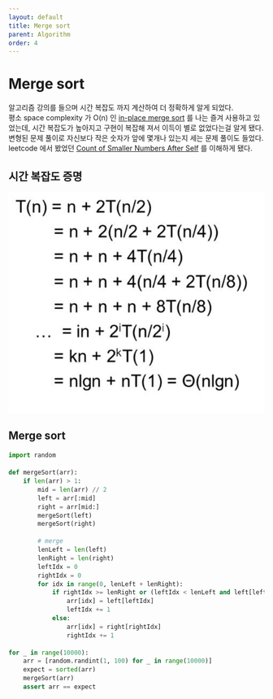 ```yaml
---
layout: default
title: Merge sort
parent: Algorithm
order: 4
---
```


# Merge sort

알고리즘 강의를 들으며 시간 복잡도 까지 계산하여 더 정확하게 알게 되었다.  
평소 space complexity 가 O(n) 인 [in-place merge sort](https://www.geeksforgeeks.org/in-place-merge-sort/) 를 나는 즐겨 사용하고 있었는데, 시간 복잡도가 높아지고 구현이 복잡해 져서 이득이 별로 없었다는걸 알게 됐다.  
변형된 문제 풀이로 자신보다 작은 숫자가 앞에 몇개나 있는지 세는 문제 풀이도 들었다. leetcode 에서 봤었던 [Count of Smaller Numbers After Self](https://leetcode.com/problems/count-of-smaller-numbers-after-self/) 를 이해하게 됐다.


## 시간 복잡도 증명

![Image Alt 텍스트](/assets/images/algorithm/mergesort/proof.png)


## Merge sort

```python
import random

def mergeSort(arr):
    if len(arr) > 1:
        mid = len(arr) // 2
        left = arr[:mid]
        right = arr[mid:]
        mergeSort(left)
        mergeSort(right)
        
        # merge
        lenLeft = len(left)
        lenRight = len(right)
        leftIdx = 0
        rightIdx = 0
        for idx in range(0, lenLeft + lenRight):
            if rightIdx >= lenRight or (leftIdx < lenLeft and left[leftIdx] < right[rightIdx]):
                arr[idx] = left[leftIdx]
                leftIdx += 1
            else:
                arr[idx] = right[rightIdx]
                rightIdx += 1

for _ in range(10000):
    arr = [random.randint(1, 100) for _ in range(10000)]
    expect = sorted(arr)
    mergeSort(arr)
    assert arr == expect
```